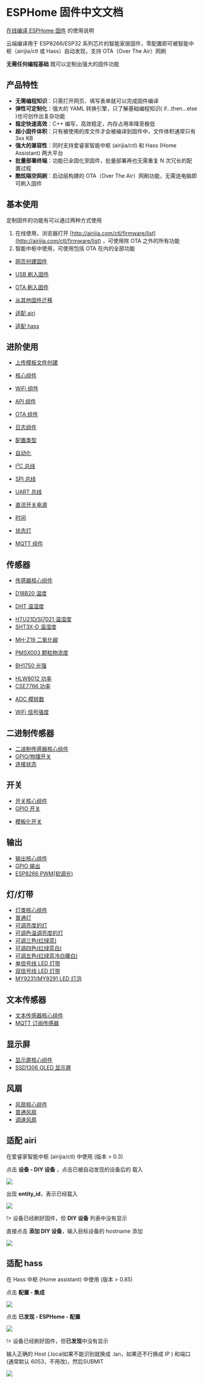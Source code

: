 # ESPHome 固件中文文档

[在线编译 ESPHome 固件](http://airijia.com/ctl) 的使用说明

云端编译用于 ESP8266/ESP32 系列芯片的智能家居固件，零配置即可被智能中枢（airijia/ctl 或 Hass）自动发现，支持 OTA（Over The Air）网刷

**无需任何编程基础** 既可以定制出强大的固件功能

## 产品特性

- **无需编程知识**：只需打开网页、填写表单就可以完成固件编译
- **弹性可定制化**：强大的 YAML 转换引擎，只了解基础编程知识( if...then...else )也可创作出复杂功能
- **稳定快速高效**：C++ 编写，高效稳定，内存占用率降至极低
- **超小固件体积**：只有被使用的库文件才会被编译到固件中，文件体积通常只有 3xx KB
- **强大的兼容性**：同时支持爱睿家智能中枢 (airijia/ctl) 和 Hass (Home Assistant) 两大平台
- **批量部署终端**：功能已全固化至固件，批量部署再也无需重复 N 次冗长的配置过程
- **酷炫隔空网刷**：启动层构建的 OTA（Over The Air）网刷功能，无需连电脑即可刷入固件

## 基本使用

定制固件的功能有可以通过两种方式使用

1. 在线使用，浏览器打开 [http://airijia.com/ctl/firmware/list](http://airijia.com/ctl/firmware/list) ，可使用除 OTA 之外的所有功能
2. 智能中枢中使用，可使用包括 OTA 在内的全部功能



- [网页创建固件](esphome/guides/form)


- [USB 刷入固件](esphome/guides/ttl)
- [OTA 刷入固件](esphome/guides/ota)
- [从其他固件迁移](esphome/guides/migrate)


- [适配 airi](#适配-airi)
- [适配 hass](#适配-hass)






## 进阶使用

- [上传模板文件创建](esphome/guides/yaml)
- [核心组件](esphome/components/airi)
- [WiFi 组件](esphome/components/wifi)
- [API 组件](esphome/components/api)
- [OTA 组件](esphome/components/ota)
- [日志组件](esphome/components/logger)
- [配置类型](esphome/guides/configuration-types)


- [自动化](esphome/guides/automations)
- [I²C 总线](esphome/components/i2c)
- [SPI 总线](esphome/components/spi)
- [UART 总线](esphome/components/uart)
- [直流开关电源](esphome/components/power_supply)


- [时间](esphome/components/time)
- [状态灯](esphome/components/status_led)





- [MQTT 组件](esphome/components/mqtt)



<!-- - [睡眠模式](esphome/components/deep_sleep) -->


<!-- ## 支持设备 -->

<!-- - [Sonoff 系列](diy/sonoff/) -->
 


<!-- - [ESP01/ESP01S](esphome/devices/esp01)
- [D1 系列](esphome/devices/d1)
- [NodeMCU ESP8266](diy/nodemcu/_esp8266)
- [NodeMCU ESP32](diy/nodemcu/_esp32)
- [ESP8266 系列通用](esphome/devices/esp8266)
- [ESP32 系列通用](esphome/devices/esp32) -->


## 传感器

-  [传感器核心组件](esphome/components/sensor/)


-  [D18B20 温度](esphome/components/sensor/dallas)
<!-- -  [MAX6675 温度](esphome/components/sensor/dallas) -->
-  [DHT 温湿度](esphome/components/sensor/dht)
<!-- -  [DHT12 温湿度(I²C 总线)](esphome/components/sensor/dht) -->
<!-- -  [HDC1080 温湿度](esphome/components/sensor/dallas) -->
-  [HTU21D/SI7021 温湿度](esphome/components/sensor/htu21d)
-  [SHT3X-D 温湿度](esphome/components/sensor/sht3xd)


<!-- -  [MS5611 气压](esphome/components/sensor/ms5611) -->
<!-- -  [BMP085/BMP180 温度+气压](esphome/components/sensor/ms5611) -->
<!-- -  [BMP280 温度+气压](esphome/components/sensor/ms5611) -->
<!-- -  [BME280 温湿度+气压](esphome/components/sensor/ms5611) -->
<!-- -  [BME680 温湿度+气压+空气品质](esphome/components/sensor/ms5611) -->


-  [MH-Z19 二氧化碳](esphome/components/sensor/mhz19)
-  [PMSX003 颗粒物浓度](esphome/components/sensor/pmsx003)



-  [BH1750 光强](esphome/components/sensor/bh1750)
<!-- -  [TSL2561 光强](esphome/components/sensor/tsl2561) -->


-  [HLW8012 功率](esphome/components/sensor/hlw8012)
-  [CSE7766 功率](esphome/components/sensor/cse7766)
<!-- -  [INA219 功率](esphome/components/sensor/ms5611) -->
<!-- -  [INA3221 功率](esphome/components/sensor/ms5611) -->


<!-- -  [HX711 压力](esphome/components/sensor/ms5611) -->
<!-- -  [TCS34725 颜色识别](esphome/components/sensor/ms5611) -->
<!-- -  [HMC5883L 罗盘](esphome/components/sensor/ms5611) -->
<!-- -  [MPU6050  陀螺仪](esphome/components/sensor/ms5611) -->
<!-- -  [超声波测距](esphome/components/sensor/ms5611) -->


- [ADC 模转数](esphome/components/sensor/adc)

<!--   [ads1115 模转数](esphome/components/sensor/ads1115)
-  [占空比](esphome/components/sensor/adc)
-  [霍尔效应(ESP32)](esphome/components/sensor/adc)
-  [脉冲计数](esphome/components/sensor/ms5611)
-  [旋转编码器](esphome/components/sensor/ms5611)


-  [软件逻辑传感器](esphome/components/light/)
-  [运行时间](esphome/components/light/)-->
-  [WiFi 信号强度](esphome/components/sensor/wifi_signal) 


## 二进制传感器

-  [二进制传感器核心组件](esphome/components/binary_sensor/)
-  [GPIO/物理开关](esphome/components/binary_sensor/gpio)
-  [连接状态](esphome/components/binary_sensor/status)


## 开关

-  [开关核心组件](esphome/components/switch/)
-  [GPIO 开关](esphome/components/switch/gpio)
<!-- -  [红外发射器](esphome/components/switch/) -->
<!-- -  [输出(Output)拟态开关](esphome/components/switch/) -->
-  [模板化开关](esphome/components/switch/template)
<!-- -  [UART 指令开关](esphome/components/switch/) -->





## 输出

-  [输出核心组件](esphome/components/output/)
-  [GPIO 输出](esphome/components/output/gpio)
-  [ESP8266 PWM(软调光)](esphome/components/output/esp8266_pwm)
<!-- -  [ESP32 LEDC(硬调光)](esphome/components/output/ledc) -->
<!-- -  [MY9231/MY9291 LED](esphome/components/output/my9231) -->


## 灯/灯带

-  [灯类核心组件](esphome/components/light/)
-  [普通灯](esphome/components/light/binary)
-  [可调亮度的灯](esphome/components/light/monochromatic)
-  [可调色温调亮度的灯](esphome/components/light/cwww)
-  [可调三色(红绿蓝)](esphome/components/light/rgb)
-  [可调四色(红绿蓝白)](esphome/components/light/rgbw)
-  [可调五色(红绿蓝冷白暖白)](esphome/components/light/rgbww)
-  [单信号线 LED 灯带](esphome/components/light/fastled_clockless)
-  [双信号线 LED 灯带](esphome/components/light/fastled_spi)
-  [MY9231/MY9291 LED 灯泡](esphome/components/light/my9231)


## 文本传感器

-  [文本传感器核心组件](esphome/components/text_sensor/)
-  [MQTT 订阅传感器](esphome/components/text_sensor/mqtt_subscribe)



## 显示屏
-  [显示屏核心组件](esphome/components/display/)
-  [SSD1306 OLED 显示屏](esphome/components/display/ssd1306_i2c)

## 风扇

-  [风扇核心组件](esphome/components/fan/)
-  [普通风扇](esphome/components/fan/binary)
-  [调速风扇](esphome/components/fan/speed)


<!-- ## 显示屏

-  [显示屏核心组件](esphome/components/light/)
-  [串/并口液晶屏](esphome/components/light/)
-  [I²C 总线液晶屏(PCF8574)](esphome/components/light/)
-  [七段数码管(MAX7219)](esphome/components/light/)
-  [触摸液晶屏(Nextion)](esphome/components/light/)
-  [I²C 总线 OLED](esphome/components/light/)
-  [SPI 总线 OLED](esphome/components/light/)
-  [墨水屏](esphome/components/light/) -->




<!-- ## 蓝牙 -->




<!-- ## 红外 -->




##  适配 airi

在爱睿家智能中枢 (airijia/ctl) 中使用 (版本 > 0.3)

点击 **设备 - DIY 设备** ，点击已被自动发现的设备后的 载入

![](http://pic.airijia.com/doc/20190126163048.png)

出现 **entity_id**，表示已经载入

![](http://pic.airijia.com/doc/20190126163157.png)


!> 设备已经刷好固件，但 **DIY 设备** 列表中没有显示


直接点击 **添加 DIY 设备**，输入目标设备的 hostname 添加

![](http://pic.airijia.com/doc/20190126163246.png)


##  适配 hass

在 Hass 中枢 (Home assistant) 中使用 (版本 > 0.85)

点击 **配置 - 集成**

![](http://pic.airijia.com/doc/20190126162531.png)


点击 **已发现 - ESPHome - 配置** 

![](http://pic.airijia.com/doc/20190126162559.png)

!> 设备已经刷好固件，但**已发现**中没有显示

输入正确的 Host (.local如果不能识别就换成 .lan，如果还不行换成 IP ) 和端口(通常默认 6053，不用改)，然后SUBMIT

![](http://pic.airijia.com/doc/20190126162652.png)

